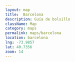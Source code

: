 ```yaml
---
layout: map
title:  Barcelona
description: Guía de bolsillo
className: Map
category: maps
permalink: maps/barcelona
location: barcelona
lng: -73.9857
lat: 40.7356
zoom: 14
---
```

